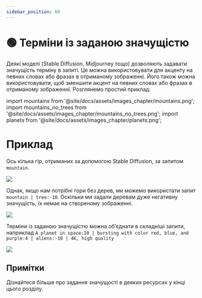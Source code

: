 ```yaml
---
sidebar_position: 60
---
```


# 🟢 Терміни із заданою значущістю

Деякі моделі (Stable Diffusion, Midjourney тощо) дозволяють задавати значущість терміну в запиті. Це можна використовувати для акценту на певних словах або фразах в отриманому зображенні. Його також можна використовувати, щоб зменшити акцент на певних словах або фразах в отриманому зображенні. Розглянемо простий приклад:

import mountains from '@site/docs/assets/images_chapter/mountains.png';
import mountains_no_trees from '@site/docs/assets/images_chapter/mountains_no_trees.png';
import planets from '@site/docs/assets/images_chapter/planets.png';


# Приклад

Ось кілька гір, отриманих за допомогою Stable Diffusion, за запитом `mountain`.

<div style={{textAlign: 'center'}}>
  <img src={mountains} style={{width: "350px"}} />
</div>

Однак, якщо нам потрібні гори без дерев, ми можемо використати запит `mountain | tree:-10`. Оскільки ми задали деревам дуже негативну значущість, їх немає на створеному зображенні.

<div style={{textAlign: 'center'}}>
  <img src={mountains_no_trees} style={{width: "350px"}} />
</div>

Терміни із заданою значущістю можна об’єднати в складніші запити, наприклад `A planet in space:10 | bursting with color red, blue, and purple:4 | aliens:-10 | 4K, high quality`

<div style={{textAlign: 'center'}}>
  <img src={planets} style={{width: "350px"}} />
</div>

## Примітки

Дізнайтеся більше про задання значущості в деяких ресурсах у кінці цього розділу.